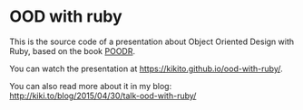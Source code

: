 # OOD with ruby

This is the source code of a presentation about Object Oriented Design with Ruby, based on the book [POODR](http://www.poodr.com/).

You can watch the presentation at https://kikito.github.io/ood-with-ruby/.

You can also read more about it in my blog: http://kiki.to/blog/2015/04/30/talk-ood-with-ruby/
